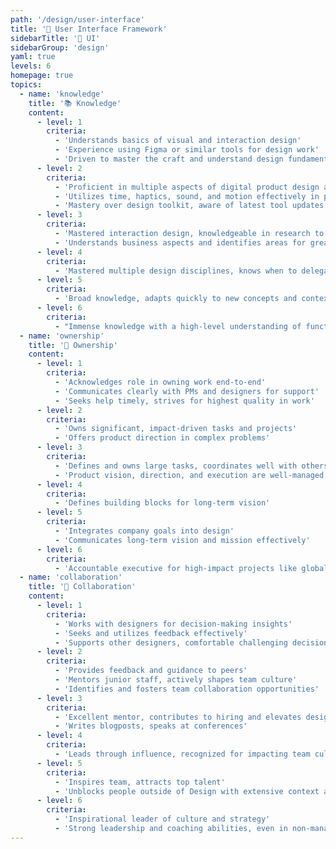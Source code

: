 ```yaml
---
path: '/design/user-interface'
title: '🎯 User Interface Framework'
sidebarTitle: '🎯 UI'
sidebarGroup: 'design'
yaml: true
levels: 6
homepage: true
topics:
  - name: 'knowledge'
    title: '📚 Knowledge'
    content:
      - level: 1
        criteria:
          - 'Understands basics of visual and interaction design'
          - 'Experience using Figma or similar tools for design work'
          - 'Driven to master the craft and understand design fundamentals and history'
      - level: 2
        criteria:
          - 'Proficient in multiple aspects of digital product design and user research'
          - 'Utilizes time, haptics, sound, and motion effectively in product experiences'
          - 'Mastery over design toolkit, aware of latest tool updates and efficiencies'
      - level: 3
        criteria:
          - 'Mastered interaction design, knowledgeable in research to bridge gaps'
          - 'Understands business aspects and identifies areas for greater impact'
      - level: 4
        criteria:
          - 'Mastered multiple design disciplines, knows when to delegate to experts'
      - level: 5
        criteria:
          - 'Broad knowledge, adapts quickly to new concepts and contexts'
      - level: 6
        criteria:
          - "Immense knowledge with a high-level understanding of function's intersection with company and business"
  - name: 'ownership'
    title: '🔑 Ownership'
    content:
      - level: 1
        criteria:
          - 'Acknowledges role in owning work end-to-end'
          - 'Communicates clearly with PMs and designers for support'
          - 'Seeks help timely, strives for highest quality in work'
      - level: 2
        criteria:
          - 'Owns significant, impact-driven tasks and projects'
          - 'Offers product direction in complex problems'
      - level: 3
        criteria:
          - 'Defines and owns large tasks, coordinates well with others'
          - 'Product vision, direction, and execution are well-managed'
      - level: 4
        criteria:
          - 'Defines building blocks for long-term vision'
      - level: 5
        criteria:
          - 'Integrates company goals into design'
          - 'Communicates long-term vision and mission effectively'
      - level: 6
        criteria:
          - 'Accountable executive for high-impact projects like global rebranding'
  - name: 'collaboration'
    title: '🤝 Collaboration'
    content:
      - level: 1
        criteria:
          - 'Works with designers for decision-making insights'
          - 'Seeks and utilizes feedback effectively'
          - 'Supports other designers, comfortable challenging decisions'
      - level: 2
        criteria:
          - 'Provides feedback and guidance to peers'
          - 'Mentors junior staff, actively shapes team culture'
          - 'Identifies and fosters team collaboration opportunities'
      - level: 3
        criteria:
          - 'Excellent mentor, contributes to hiring and elevates design culture'
          - 'Writes blogposts, speaks at conferences'
      - level: 4
        criteria:
          - 'Leads through influence, recognized for impacting team culture'
      - level: 5
        criteria:
          - 'Inspires team, attracts top talent'
          - 'Unblocks people outside of Design with extensive context and willingness'
      - level: 6
        criteria:
          - 'Inspirational leader of culture and strategy'
          - 'Strong leadership and coaching abilities, even in non-managerial roles'
---
```

